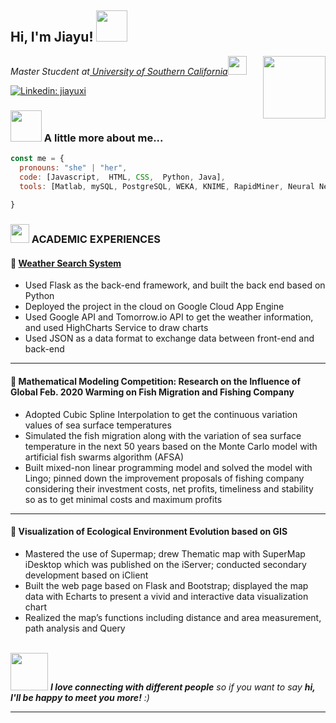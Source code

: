 
<h2> Hi, I'm Jiayu! <img src="https://media.giphy.com/media/mGcNjsfWAjY5AEZNw6/giphy.gif" width="50"></h2>
<img align='right' src="https://media.giphy.com/media/ieyl9zmCjO4b4t6qoY/giphy.gif" width="100">
<p><em>Master Stucdent at<a href="http://www.unb.br"> University of Southern California</a><img src="https://media.giphy.com/media/fYSnHlufseco8Fh93Z/giphy.gif" width="30">
</br>

</em></p>

<!--[![Twitter: ThaiiBraga](https://img.shields.io/twitter/follow/ThaiiBraga?style=social)](https://twitter.com/ThaiiBraga)
-->
[![Linkedin: jiayuxi](https://img.shields.io/badge/-jiayuxi-blue?style=flat-square&logo=Linkedin&logoColor=white&link=https://www.linkedin.com/in/jiayu-xi-758262228)](https://www.linkedin.com/in/jiayu-xi-758262228)
<!--[![GitHub Thaiane](https://img.shields.io/github/followers/thaiane?label=follow&style=social)](https://github.com/Thaiane)

![XIJIAYU's GitHub stats](https://github-readme-stats.vercel.app/api?username=XIJIAYU&show_icons=true&theme=radical)
-->
### <img src="https://media.giphy.com/media/VgCDAzcKvsR6OM0uWg/giphy.gif" width="50"> A little more about me...  

```javascript
const me = {
  pronouns: "she" | "her",
  code: [Javascript,  HTML, CSS,  Python, Java],
  tools: [Matlab, mySQL, PostgreSQL, WEKA, KNIME, RapidMiner, Neural Network],
  
}
```
### <img src="https://media.giphy.com/media/WUlplcMpOCEmTGBtBW/giphy.gif" width="30"> ACADEMIC EXPERIENCES
#### 🔔 <a href="https://github.com/XIJIAYU/weather-search-system"> Weather Search System </a>
- Used Flask as the back-end framework, and built the back end based on Python
- Deployed the project in the cloud on Google Cloud App Engine
- Used Google API and Tomorrow.io API to get the weather information, and used HighCharts Service to draw charts
- Used JSON as a data format to exchange data between front-end and back-end
***
#### 🔔 Mathematical Modeling Competition: Research on the Influence of Global Feb. 2020 Warming on Fish Migration and Fishing Company
- Adopted Cubic Spline Interpolation to get the continuous variation values of sea surface temperatures
- Simulated the fish migration along with the variation of sea surface temperature in the next 50 years based on the Monte Carlo model with artificial fish swarms algorithm (AFSA)
- Built mixed-non linear programming model and solved the model with Lingo; pinned down the improvement proposals of fishing company considering their investment costs, net profits, timeliness and stability so as to get minimal costs and maximum profits
***
#### 🔔 Visualization of Ecological Environment Evolution based on GIS
- Mastered the use of Supermap; drew Thematic map with SuperMap iDesktop which was published on the iServer; conducted secondary development based on iClient
- Built the web page based on Flask and Bootstrap; displayed the map data with Echarts to present a vivid and interactive data visualization chart
- Realized the map’s functions including distance and area measurement, path analysis and Query
</br>
<img src="https://media.giphy.com/media/LnQjpWaON8nhr21vNW/giphy.gif" width="60"> <em><b>I love connecting with different people</b> so if you want to say <b>hi, I'll be happy to meet you more!</b> :)</em>

---
